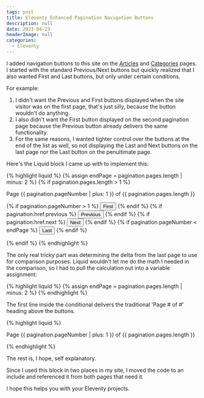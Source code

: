```yaml
---
tags: post
title: Eleventy Enhanced Pagination Navigation Buttons
description: null
date: 2023-04-23
headerImage: null
categories:
  - Eleventy
---
```


I added navigation buttons to this site on the [Articles](/articles/) and [Categories](/categories/) pages. I started with the standard Previous/Next buttons but quickly realized that I also wanted First and Last buttons, but only under certain conditions.

For example:

1. I didn't want the Previous and First buttons displayed when the site visitor was on the first page, that's just silly, because the button wouldn't do anything. 
2. I also didn't want the First button displayed on the second pagination page because the Previous button already delivers the same functionality. 
3. For the same reasons, I wanted tighter control over the buttons at the end of the list as well, so not displaying the Last and Next buttons on the last page nor the Last button on the penultimate page. 

Here's the Liquid block I came up with to implement this:

{% highlight liquid %}
{% assign endPage = pagination.pages.length | minus: 2 %}
{% if pagination.pages.length > 1 %}
  <p>Page {{ pagination.pageNumber | plus: 1 }} of {{ pagination.pages.length }}</p>
  <p>    
    {% if pagination.pageNumber > 1 %}
      <button type="button" onclick="location.href='{{ pagination.href.first }}'">First</button>
    {% endif %}
    {% if pagination.href.previous %}
      <button type="button" onclick="location.href='{{ pagination.href.previous }}'">Previous</button>
    {% endif %}
    {% if pagination.href.next %}
      <button type="button" onclick="location.href='{{ pagination.href.next }}'">Next</button>
    {% endif %}
    {% if pagination.pageNumber < endPage %}
      <button type="button" onclick="location.href='{{ pagination.href.last }}'">Last</button>
    {% endif %}
  </p>
{% endif %}
{% endhighlight %}

The only real tricky part was determining the delta from the last page to use for comparison purposes. Liquid wouldn't let me do the math I needed in the comparison, so I had to pull the calculation out into a variable assignment:

{% highlight liquid %}
{% assign endPage = pagination.pages.length | minus: 2 %}
{% endhighlight %}

The first line inside the conditional delivers the traditional 'Page # of #' heading above the buttons. 

{% highlight liquid %}
<p>Page {{ pagination.pageNumber | plus: 1 }} of {{ pagination.pages.length }}</p>
{% endhighlight %}

The rest is, I hope, self explanatory. 

Since I used this block in two places in my site, I moved the code to an include and referenced it from both pages that need it.

I hope this helps you with your Eleventy projects.

